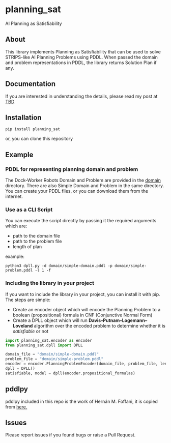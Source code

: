 # planning_sat
AI Planning as Satisfiability

## About
This library implements Planning as Satisfiability that can be used to  solve STRIPS-like AI Planning Problems using PDDL.
When passed the domain and problem representations in PDDL, the library returns Solution Plan if any.

## Documentation
If you are interested in understanding the details, please read my post
at [TBD](https://google.com)

## Installation
```commandline
pip install planning_sat
```
or, you can clone this repository

## Example

### PDDL for representing planning domain and problem
The Dock-Worker Robots Domain and Problem are provided in the [domain](domain) directory.
There are also Simple Domain and Problem in the same directory.
You can create your PDDL files, or you can download them from the internet.

### Use as a CLI Script
You can execute the script directly by passing it the required arguments which are:
* path to the domain file
* path to the problem file
* length of plan

example:
```commandline
python3 dpll.py -d domain/simple-domain.pddl -p domain/simple-problem.pddl -l 1 -f
```

### Including the library in your project
If you want to include the library in your project, you can install it with pip.
The steps are simple:
* Create an encoder object which will encode the Planning Problem to a boolean (propositional) formula in CNF (Conjunctive Normal Form)
* Create a DPLL object which will run **Davis–Putnam–Logemann–Loveland** algorithm over the encoded problem to determine whether it is *satisfiable* or not
```python
import planning_sat.encoder as encoder
from planning_sat.dpll import DPLL

domain_file = "domain/simple-domain.pddl"
problem_file = "domain/simple-problem.pddl"
encoder = encoder.PlanningProblemEncoder(domain_file, problem_file, length=1)
dpll = DPLL()
satisfiable, model = dpll(encoder.propositional_formulas)
```

## pddlpy
pddlpy included in this repo is the work of Hernán M. Foffani, it is copied from [here.](https://github.com/hfoffani/pddl-lib)


## Issues
Please report issues if you found bugs or raise a Pull Request.

